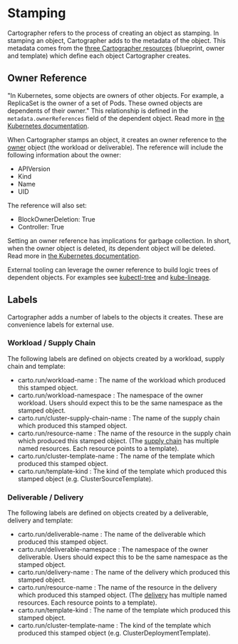 # Stamping

Cartographer refers to the process of creating an object as stamping. In stamping an object, Cartographer adds to the
metadata of the object. This metadata comes from the [three Cartographer resources](architecture/#concepts) (blueprint,
owner and template) which define each object Cartographer creates.

## Owner Reference

"In Kubernetes, some objects are owners of other objects. For example, a ReplicaSet is the owner of a set of Pods. These
owned objects are dependents of their owner." This relationship is defined in the `metadata.ownerReferences` field of
the dependent object. Read more in
[the Kubernetes documentation](https://kubernetes.io/docs/concepts/overview/working-with-objects/owners-dependents/).

When Cartographer stamps an object, it creates an owner reference to the [owner](architecture/#owners) object (the
workload or deliverable). The reference will include the following information about the owner:

- APIVersion
- Kind
- Name
- UID

The reference will also set:

- BlockOwnerDeletion: True
- Controller: True

Setting an owner reference has implications for garbage collection. In short, when the owner object is deleted, its
dependent object will be deleted. Read more in
[the Kubernetes documentation](https://kubernetes.io/docs/concepts/architecture/garbage-collection/#owners-dependents).

External tooling can leverage the owner reference to build logic trees of dependent objects. For examples see
[kubectl-tree](https://github.com/ahmetb/kubectl-tree) and [kube-lineage](https://github.com/tohjustin/kube-lineage).

## Labels

Cartographer adds a number of labels to the objects it creates. These are convenience labels for external use.

### Workload / Supply Chain

The following labels are defined on objects created by a workload, supply chain and template:

- carto.run/workload-name : The name of the workload which produced this stamped object.
- carto.run/workload-namespace : The namespace of the owner workload. Users should expect this to be the same namespace
  as the stamped object.
- carto.run/cluster-supply-chain-name : The name of the supply chain which produced this stamped object.
- carto.run/resource-name : The name of the resource in the supply chain which produced this stamped object. (The
  [supply chain](architecture/#blueprints) has multiple named resources. Each resource points to a template).
- carto.run/cluster-template-name : The name of the template which produced this stamped object.
- carto.run/template-kind : The kind of the template which produced this stamped object (e.g. ClusterSourceTemplate).

### Deliverable / Delivery

The following labels are defined on objects created by a deliverable, delivery and template:

- carto.run/deliverable-name : The name of the deliverable which produced this stamped object.
- carto.run/deliverable-namespace : The namespace of the owner deliverable. Users should expect this to be the same
  namespace as the stamped object.
- carto.run/delivery-name : The name of the delivery which produced this stamped object.
- carto.run/resource-name : The name of the resource in the delivery which produced this stamped object. (The
  [delivery](architecture/#blueprints) has multiple named resources. Each resource points to a template).
- carto.run/template-kind : The name of the template which produced this stamped object.
- carto.run/cluster-template-name : The kind of the template which produced this stamped object (e.g.
  ClusterDeploymentTemplate).
